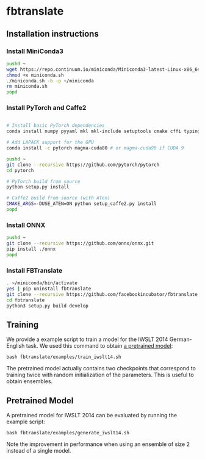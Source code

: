 # fbtranslate

## Installation instructions

### Install MiniConda3
```bash
pushd ~
wget https://repo.continuum.io/miniconda/Miniconda3-latest-Linux-x86_64.sh -O miniconda.sh
chmod +x miniconda.sh
./miniconda.sh -b -p ~/miniconda
rm miniconda.sh
popd
```

### Install PyTorch and Caffe2
```bash

# Install basic PyTorch dependencies
conda install numpy pyyaml mkl mkl-include setuptools cmake cffi typing

# Add LAPACK support for the GPU
conda install -c pytorch magma-cuda80 # or magma-cuda90 if CUDA 9

pushd ~
git clone --recursive https://github.com/pytorch/pytorch
cd pytorch

# PyTorch build from source
python setup.py install

# Caffe2 build from source (with ATen)
CMAKE_ARGS=-DUSE_ATEN=ON python setup_caffe2.py install
popd
```

### Install ONNX
```bash
pushd ~
git clone --recursive https://github.com/onnx/onnx.git
pip install ./onnx
popd
```

### Install FBTranslate
```bash
. ~/miniconda/bin/activate
yes | pip uninstall fbtranslate
git clone --recursive https://github.com/facebookincubator/fbtranslate.git
cd fbtranslate
python3 setup.py build develop
```

## Training

We provide a example script to train a model for the IWSLT 2014 German-English task. We used this command to obtain [a pretrained model](https://download.pytorch.org/models/translate/iwslt14/model.tar.gz):

```
bash fbtranslate/examples/train_iwslt14.sh
```

The pretrained model actually contains two checkpoints that correspond to training twice with random initialization of the parameters. This is useful to obtain ensembles.

## Pretrained Model

A pretrained model for IWSLT 2014 can be evaluated by running the example script:

```
bash fbtranslate/examples/generate_iwslt14.sh
```

Note the improvement in performance when using an ensemble of size 2 instead of a single model.
